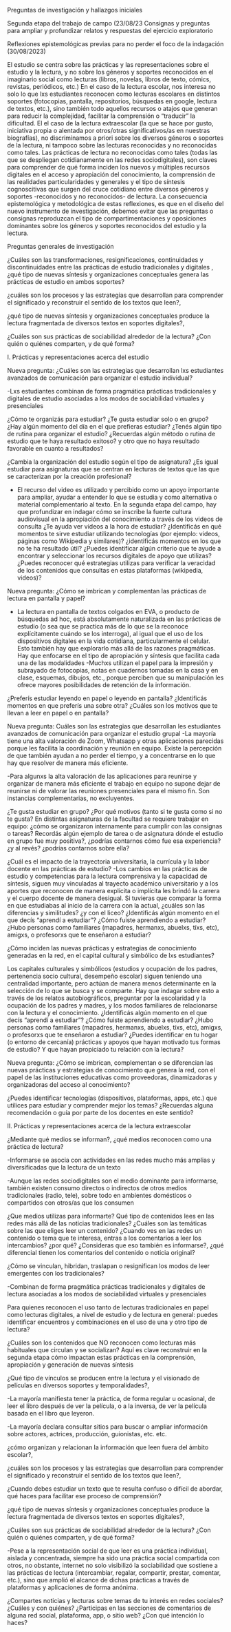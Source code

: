 Preguntas de investigación y hallazgos iniciales

Segunda etapa del trabajo de campo (23/08/23
Consignas y preguntas para ampliar y profundizar relatos y respuestas del ejercicio exploratorio

Reflexiones epistemológicas previas para no perder el foco de la indagación (30/08/2023)

El estudio se centra sobre las prácticas y las representaciones sobre el estudio y la lectura, y no sobre los géneros y soportes reconocidos en el imaginario social como lecturas (libros, novelas, libros de texto, cómics, revistas, periódicos, etc.)
En el caso de la lectura escolar, nos interesa no solo lo que lxs estudiantes reconocen como lecturas escolares en distintos soportes (fotocopias, pantalla, repositorios, búsquedas en google, lectura de textos, etc.), sino también todo aquellos recursos o atajos que generan para reducir la complejidad, facilitar la comprensión o “traducir” la dificultad.
El el caso de la lectura extraescolar (la que se hace por gusto, iniciativa propia o alentada por otros/otras significativos/as en nuestras biografías), no discriminamos a priori sobre los diversos géneros o soportes de la lectura, ni tampoco sobre las lecturas reconocidas y no reconocidas como tales.
Las prácticas de lectura no reconocidas como tales (todas las que se despliegan cotidianamente en las redes sociodigitales), son claves para comprender de qué forma inciden los nuevos y múltiples recursos digitales en el acceso y apropiación del conocimiento, la comprensión de las realidades particularidades y generales y el tipo de síntesis cognoscitivas que surgen del cruce cotidiano entre diversos géneros y soportes -reconocidos y no reconocidos- de lectura.
La consecuencia epistemológica y metodológica de estas reflexiones, es que en el diseño del nuevo instrumento de investigación, debemos evitar que las preguntas o consignas reproduzcan el tipo de compartimentaciones y oposiciones dominantes sobre los géneros y soportes reconocidos del estudio y la lectura. 



Preguntas generales de investigación

¿Cuáles son las transformaciones, resignificaciones, continuidades y discontinuidades entre las prácticas de estudio tradicionales y digitales , ¿qué tipo de nuevas síntesis y organizaciones conceptuales genera las prácticas de estudio en ambos soportes?

¿cuáles son los procesos y las estrategias que desarrollan para comprender el significado y reconstruir el sentido de los textos que leen?,  

¿qué tipo de nuevas síntesis y organizaciones conceptuales produce la lectura fragmentada de diversos textos en soportes digitales?, 


¿Cuáles son sus prácticas de sociabilidad alrededor de la lectura? ¿Con quién o quiénes comparten, y de qué forma?

I. Prácticas y representaciones acerca del estudio 

Nueva pregunta: ¿Cuáles son las estrategias que desarrollan lxs estudiantes avanzados de comunicación para organizar el estudio individual?

-Lxs estudiantes combinan de forma pragmática prácticas tradicionales y digitales de estudio asociadas a los modos de sociabilidad virtuales y presenciales

¿Cómo te organizás para estudiar? ¿Te gusta estudiar solo o en grupo? ¿Hay algún momento del día en el que prefieras estudiar? ¿Tenés algún tipo de rutina para organizar el estudio? ¿Recuerdas algún método o rutina de estudio que te haya resultado exitoso? y otro que no haya resultado favorable en cuanto a resultados?

¿Cambia la organización del estudio según el tipo de asignatura? ¿Es igual estudiar para asignaturas que se centran en lecturas de textos que las que se caracterizan por la creación profesional?

- El recurso del video es utilizado y percibido como un apoyo importante para ampliar, ayudar a entender lo que se estudia y como alternativa o material complementario al texto. En la segunda etapa del campo, hay que profundizar en indagar cómo se inscribe la fuerte cultura audiovisual en la apropiación del conocimiento a través de los videos de consulta
¿Te ayuda ver videos a la hora de estudiar? ¿Identificás en qué momentos te sirve estudiar utilizando tecnologías (por ejemplo: videos, páginas como Wikipedia y similares)? ¿identificás momentos en los que no te ha resultado útil? 
¿Puedes identificar algún criterio que te ayude a encontrar y seleccionar los recursos digitales de apoyo que utilizas? ¿Puedes reconocer qué estrategias utilizas para verificar la veracidad de los contenidos que consultas en estas plataformas (wikipedia, videos)?

Nueva pregunta: ¿Cómo se imbrican y complementan  las prácticas de lectura en pantalla y papel?

- La lectura en pantalla de textos colgados en EVA,  o producto de búsquedas ad hoc, está absolutamente naturalizada en las prácticas de estudio (o sea que se practica más de lo que se la reconoce explícitamente cuándo se los interroga), al igual que el uso de los dispositivos digitales en la vida cotidiana, particularmente el celular.
Esto también hay que explorarlo más allá de las razones pragmáticas. Hay que enfocarse en el tipo de apropiación y síntesis que facilita cada una de las modalidades
-Muchxs utilizan el papel para la impresión y subrayado de fotocopias, notas en cuadernos tomadas en la casa y en clase, esquemas, dibujos, etc., porque perciben  que su manipulación les ofrece mayores posibilidades de retención de la información.

¿Preferís estudiar leyendo en papel o leyendo en pantalla? ¿Identificás momentos en que preferís una sobre otra? ¿Cuáles son los motivos que te llevan a leer en papel o en pantalla?

Nueva pregunta: Cuáles son las estrategias que desarrollan les estudiantes avanzados de comunicación para organizar el estudio grupal
-La mayoría tiene una alta valoración de Zoom, Whatsapp y otras aplicaciones parecidas porque les facilita la coordinación y reunión en equipo. Existe la percepción de que también ayudan a no perder el tiempo, y a concentrarse en lo que hay que resolver de manera más eficiente. 

-Para algunxs la alta valoración de las aplicaciones para reunirse y organizar de manera más eficiente el trabajo en equipo no supone dejar de reunirse ni de valorar las reuniones presenciales para el mismo fin. Son instancias complementarias, no excluyentes.

¿Te gusta estudiar en grupo? ¿Por qué motivos (tanto si te gusta como si no te gusta?
En distintas asignaturas de la facultad se requiere trabajar en equipo: ¿cómo se organizaron internamente para cumplir con las consignas o tareas? Recordás algún ejemplo de tarea o de asignatura dónde el estudio en grupo fue muy positiva?, ¿podrías contarnos cómo fue esa experiencia? ¿y al revés? ¿podrías contarnos sobre ella?

¿Cuál es el impacto de la trayectoria universitaria, la currícula y la labor docente en las prácticas de estudio?
-Los cambios en las prácticas de estudio y competencias para la lectura comprensiva y la capacidad de síntesis, siguen muy vinculadas al trayecto académico universitario y a los aportes que reconocen de manera explícita o implícita  les brindó la carrera y el cuerpo docente de manera desigual.
Si tuvieras que comparar la forma en que estudiabas al inicio de la carrera con la actual, ¿cuáles son las diferencias y similitudes? ¿y con el liceo?
¿Identificás algún momento en el que decís “aprendí a estudiar”? ¿Cómo fuiste aprendiendo a estudiar? ¿Hubo personas como familiares (mapadres, hermanxs, abuelxs, tíxs, etc), amigxs, o profesorxs que te enseñaron a estudiar?

¿Cómo inciden las nuevas prácticas y estrategias de conocimiento generadas en la red, en el capital cultural y simbólico de lxs estudiantes? 

Los capitales culturales y simbólicos (estudios y ocupación de los padres, pertenencia socio cultural, desempeño escolar) siguen teniendo una centralidad importante, pero actúan de manera menos determinante en la selección de lo que se busca y se comparte. 
Hay que indagar sobre esto a través de los relatos autobiográficos, preguntar por la escolaridad y la ocupación de los padres y madres, y los modos familiares de relacionarse con la lectura y el conocimiento.
¿Identificás algún momento en el que decís “aprendí a estudiar”? ¿Cómo fuiste aprendiendo a estudiar? ¿Hubo personas como familiares (mapadres, hermanxs, abuelxs, tíxs, etc), amigxs, o profesorxs que te enseñaron a estudiar?
¿Puedes identificar en tu hogar (o entorno de cercanía) prácticas y apoyos que hayan motivado tus formas de estudio? Y que hayan propiciado tu relación con la lectura?

Nueva pregunta: ¿Cómo se imbrican, complementan o se diferencian las nuevas prácticas y estrategias de conocimiento que genera la red, con el papel de las instituciones educativas como proveedoras, dinamizadoras y organizadoras del acceso al conocimiento? 

¿Puedes identificar tecnologías (dispositivos, plataformas, apps, etc.) que utilices para estudiar y comprender mejor los temas? ¿Recuerdas alguna recomendación o guía por parte de los docentes en este sentido?

II. Prácticas y representaciones acerca de la lectura extraescolar


¿Mediante qué medios se informan?, ¿qué medios reconocen como una práctica de lectura?

-Informarse se asocia con actividades en las redes mucho más amplias y diversificadas que la lectura de un texto

-Aunque las redes sociodigitales son el medio dominante para informarse, también existen consumo directos o indirectos de otros medios tradicionales (radio, tele), sobre todo en ambientes domésticos o compartidos con otros/as que los consumen

¿Que medios utilizas para informarte? Qué tipo de contenidos lees en las redes más allá de las noticias tradicionales? ¿Cuáles son las temáticas sobre las que eliges leer un contenido?
¿Cuando ves en las redes un contenido o tema que te interesa, entras a los comentarios a leer los intercambios? ¿por qué? ¿Consideras que eso también es informarse?, ¿qué diferencial tienen los comentarios del contenido o noticia original?

¿Cómo se vinculan, hibridan, traslapan o resignifican los modos de leer emergentes con los tradicionales? 

-Combinan de forma pragmática prácticas tradicionales y digitales de lectura asociadas a los modos de sociabilidad virtuales y presenciales

Para quienes reconocen el uso tanto de lecturas tradicionales en papel como lecturas digitales, a nivel de estudio y de lectura en general: puedes identificar encuentros y combinaciones en el uso de una y otro tipo de lectura?

¿Cuáles son los contenidos que NO reconocen como lecturas más habituales que circulan y se socializan? Aquí es clave reconstruir en la segunda etapa cómo impactan estas prácticas en la comprensión, apropiación y generación de nuevas síntesis

¿Qué tipo de vínculos se producen entre la lectura y el visionado de películas en diversos soportes y temporalidades?, 

-La mayoría manifiesta tener la práctica, de forma regular u ocasional, de leer el  libro después de ver la película, o a la inversa, de ver la película basada en el libro que leyeron.

-La mayoría declara consultar sitios para buscar o ampliar información sobre actores, actrices, producción, guionistas, etc. etc.

¿cómo organizan y relacionan la información que leen fuera del ámbito escolar?, 

¿cuáles son los procesos y las estrategias que desarrollan para comprender el significado y reconstruir el sentido de los textos que leen?,  

¿Cuando debes estudiar un texto que te resulta confuso o difícil de abordar, qué haces para facilitar ese proceso de comprensión?

¿qué tipo de nuevas síntesis y organizaciones conceptuales produce la lectura fragmentada de diversos textos en soportes digitales?, 


¿Cuáles son sus prácticas de sociabilidad alrededor de la lectura? ¿Con quién o quiénes comparten, y de qué forma?

-Pese a la representación social de que leer es una práctica individual, aislada y concentrada, siempre ha sido una práctica social compartida con otros, no obstante, internet no solo visibilizó la sociabilidad que sostiene a las prácticas de lectura (intercambiar, regalar, compartir, prestar, comentar, etc.), sino que amplió el alcance de dichas prácticas a través de plataformas y aplicaciones de forma anónima. 


¿Compartes noticias y lecturas sobre temas de tu interés en redes sociales? ¿Cuáles y con quiénes? ¿Participas en las secciones de comentarios de alguna red social, plataforma, app, o sitio web? ¿Con qué intención lo haces?

